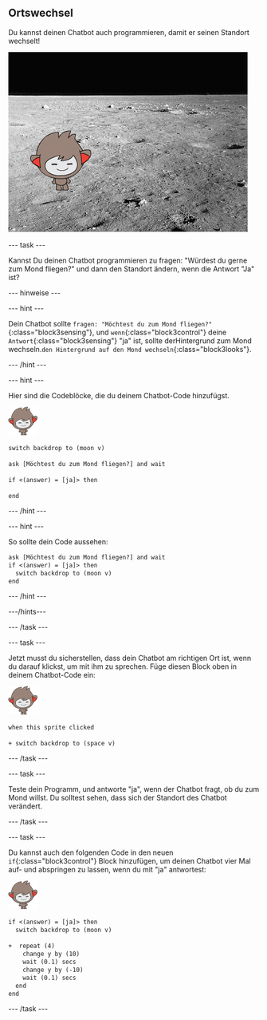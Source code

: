## Ortswechsel

Du kannst deinen Chatbot auch programmieren, damit er seinen Standort wechselt!

![Ein Bühnenbild wechseln und ausprobieren](images/chatbot-backdrop-moon.png)

\--- task \---

Kannst Du deinen Chatbot programmieren zu fragen: "Würdest du gerne zum Mond fliegen?" und dann den Standort ändern, wenn die Antwort "Ja" ist?

\--- hinweise \---

\--- hint \---

Dein Chatbot sollte `fragen: "Möchtest du zum Mond fliegen?"`{:class="block3sensing"}, und `wenn`{:class="block3control"} deine `Antwort`{:class="block3sensing"} "ja" ist, sollte derHintergrund zum Mond wechseln.`den Hintergrund auf den Mond wechseln`{:class="block3looks"}.

\--- /hint \---

\--- hint \---

Hier sind die Codeblöcke, die du deinem Chatbot-Code hinzufügst.

![nano sprite](images/nano-sprite.png)

```blocks3
switch backdrop to (moon v)

ask [Möchtest du zum Mond fliegen?] and wait

if <(answer) = [ja]> then 

end
```

\--- /hint \---

\--- hint \---

So sollte dein Code aussehen:

```blocks3
ask [Möchtest du zum Mond fliegen?] and wait
if <(answer) = [ja]> then 
  switch backdrop to (moon v)
end
```

\--- /hint \---

\---/hints\---

\--- /task \---

\--- task \---

Jetzt musst du sicherstellen, dass dein Chatbot am richtigen Ort ist, wenn du darauf klickst, um mit ihm zu sprechen. Füge diesen Block oben in deinem Chatbot-Code ein:

![nano sprite](images/nano-sprite.png)

```blocks3
when this sprite clicked

+ switch backdrop to (space v)
```

\--- /task \---

\--- task \---

Teste dein Programm, und antworte "ja", wenn der Chatbot fragt, ob du zum Mond willst. Du solltest sehen, dass sich der Standort des Chatbot verändert.

\--- /task \---

\--- task \---

Du kannst auch den folgenden Code in den neuen `if`{:class="block3control"} Block hinzufügen, um deinen Chatbot vier Mal auf- und abspringen zu lassen, wenn du mit "ja" antwortest:

![nano sprite](images/nano-sprite.png)

```blocks3
if <(answer) = [ja]> then 
  switch backdrop to (moon v)

+  repeat (4) 
    change y by (10)
    wait (0.1) secs
    change y by (-10)
    wait (0.1) secs
  end
end
```

\--- /task \---